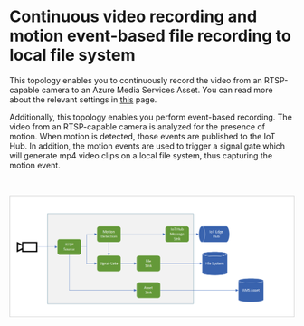 # Continuous video recording and motion event-based file recording to local file system

This topology enables you to continuously record the video from an RTSP-capable camera to an Azure Media Services Asset. You can read more about the relevant settings in [this](https://github.com/Azure/live-video-analytics/blob/master/MediaGraph/topologies/cvr-asset/readme.md) page.

Additionally, this topology enables you perform event-based recording. The video from an RTSP-capable camera is analyzed for the presence of motion. When motion is detected, those events are published to the IoT Hub. In addition, the motion events are used to trigger a signal gate which will generate mp4 video clips on a local file system, thus capturing the motion event. 

<br>
<p align="center">
  <img src="./topology.png" title="Continuous video recording and motion event-based recording to Azure Media Service Assets"/>
</p>
<br>
